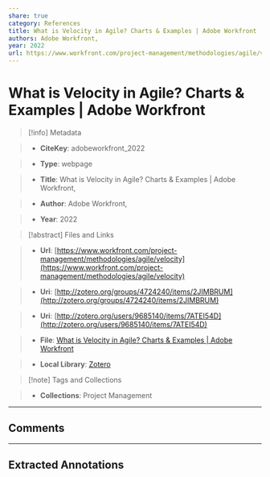 ```yaml
---
share: true
category: References
title: What is Velocity in Agile? Charts & Examples | Adobe Workfront
authors: Adobe Workfront,
year: 2022
url: https://www.workfront.com/project-management/methodologies/agile/velocity
---
```

  
# What is Velocity in Agile? Charts & Examples | Adobe Workfront  
  
  
> [!info] Metadata  
> - **CiteKey**: adobeworkfront_2022  
> - **Type**: webpage  
> - **Title**: What is Velocity in Agile? Charts & Examples | Adobe Workfront,   
> - **Author**: Adobe Workfront,  
> - **Year**: 2022   
  
> [!abstract] Files and Links  
> - **Url**: [https://www.workfront.com/project-management/methodologies/agile/velocity](https://www.workfront.com/project-management/methodologies/agile/velocity)  
> - **Uri**: [http://zotero.org/groups/4724240/items/2JIMBRUM](http://zotero.org/groups/4724240/items/2JIMBRUM)  
> - **Uri**: [http://zotero.org/users/9685140/items/7ATEI54D](http://zotero.org/users/9685140/items/7ATEI54D)  
> - **File**: [What is Velocity in Agile? Charts & Examples | Adobe Workfront](file:///Users/jan/Zotero/storage/EACPRE9L/velocity.html)  
> - **Local Library**: [Zotero]((zotero://select/library/items/7ATEI54D))  
  
> [!note] Tags and Collections  
> - **Collections**: Project Management  
  
----  
  
## Comments  
  
  
  
----  
  
## Extracted Annotations  
  
